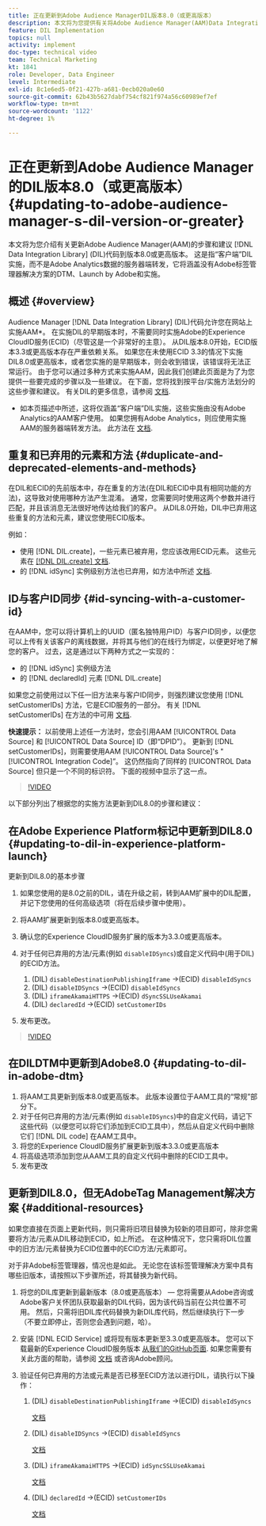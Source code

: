```yaml
---
title: 正在更新到Adobe Audience ManagerDIL版本8.0（或更高版本）
description: 本文将为您提供有关将Adobe Audience Manager(AAM)Data Integration Library(DIL)代码更新到版本8.0或更高版本的步骤和建议。 这是指“客户端”DIL实施，而不是Adobe Analytics数据的服务器端转发，它将涵盖没有Adobe标签管理器解决方案的DTM、Launch by Adobe和实施。
feature: DIL Implementation
topics: null
activity: implement
doc-type: technical video
team: Technical Marketing
kt: 1841
role: Developer, Data Engineer
level: Intermediate
exl-id: 8c1e6ed5-0f21-427b-a681-0ecb020a0e60
source-git-commit: 62b43b5627dabf754cf821f974a56c60989ef7ef
workflow-type: tm+mt
source-wordcount: '1122'
ht-degree: 1%

---
```


# 正在更新到Adobe Audience Manager的DIL版本8.0（或更高版本） {#updating-to-adobe-audience-manager-s-dil-version-or-greater}

本文将为您介绍有关更新Adobe Audience Manager(AAM)的步骤和建议 [!DNL Data Integration Library] (DIL)代码到版本8.0或更高版本。 这是指“客户端”DIL实施，而不是Adobe Analytics数据的服务器端转发，它将涵盖没有Adobe标签管理器解决方案的DTM、Launch by Adobe和实施。

## 概述 {#overview}

Audience Manager [!DNL Data Integration Library] (DIL)代码允许您在网站上实施AAM*。 在实施DIL的早期版本时，不需要同时实施Adobe的Experience CloudID服务(ECID)（尽管这是一个非常好的主意）。 从DIL版本8.0开始，ECID版本3.3或更高版本存在严重依赖关系。 如果您在未使用ECID 3.3的情况下实施DIL8.0或更高版本，或者您实施的是早期版本，则会收到错误，该错误将无法正常运行。 由于您可以通过多种方式来实施AAM，因此我们创建此页面是为了为您提供一些要完成的步骤以及一些建议。 在下面，您将找到按平台/实施方法划分的这些步骤和建议。 有关DIL的更多信息，请参阅 [文档](https://experienceleague.adobe.com/docs/audience-manager/user-guide/dil-api/dil-overview.html?lang=en).

* 如本页描述中所述，这将仅涵盖“客户端”DIL实施，这些实施由没有Adobe Analytics的AAM客户使用。 如果您拥有Adobe Analytics，则应使用实施AAM的服务器端转发方法。 此方法在 [文档](https://experienceleague.adobe.com/docs/analytics/admin/admin-tools/server-side-forwarding/ssf.html).

## 重复和已弃用的元素和方法 {#duplicate-and-deprecated-elements-and-methods}

在DIL和ECID的先前版本中，存在重复的方法(在DIL和ECID中具有相同功能的方法)，这导致对使用哪种方法产生混淆。 通常，您需要同时使用这两个参数并进行匹配，并且该消息无法很好地传达给我们的客户。 从DIL8.0开始，DIL中已弃用这些重复的方法和元素，建议您使用ECID版本。

例如：

* 使用 [!DNL DIL.create]，一些元素已被弃用，您应该改用ECID元素。 这些元素在 [[!DNL DIL.create] 文档](https://experienceleague.adobe.com/docs/audience-manager/user-guide/dil-api/class-level-dil-methods/dil-create.html).
* 的 [!DNL idSync] 实例级别方法也已弃用，如方法中所述 [文档](https://experienceleague.adobe.com/docs/audience-manager/user-guide/dil-api/dil-instance-methods.html).

## ID与客户ID同步 {#id-syncing-with-a-customer-id}

在AAM中，您可以将计算机上的UUID（匿名独特用户ID）与客户ID同步，以便您可以上传有关该客户的离线数据，并将其与他们的在线行为绑定，以便更好地了解您的客户。 过去，这是通过以下两种方式之一实现的：

* 的 [!DNL idSync] 实例级方法
* 的 [!DNL declaredId] 元素 [!DNL DIL.create]

如果您之前使用过以下任一旧方法来与客户ID同步，则强烈建议您使用 [!DNL setCustomerIDs] 方法，它是ECID服务的一部分。 有关 [!DNL setCustomerIDs] 在方法的中可用 [文档](https://experienceleague.adobe.com/docs/id-service/using/id-service-api/methods/setcustomerids.html).

**快速提示：** 以前使用上述任一方法时，您会引用AAM [!UICONTROL Data Source] 和 [!UICONTROL Data Source] ID（即“DPID”）。 更新到 [!DNL setCustomerIDs]，则需要使用AAM [!UICONTROL Data Source]&#39;s &quot;[!UICONTROL Integration Code]”。 这仍然指向了同样的 [!UICONTROL Data Source] 但只是一个不同的标识符。 下面的视频中显示了这一点。

>[!VIDEO](https://video.tv.adobe.com/v/23873/?quality=12)

以下部分列出了根据您的实施方法更新到DIL8.0的步骤和建议：

## 在Adobe Experience Platform标记中更新到DIL8.0 {#updating-to-dil-in-experience-platform-launch}

更新到DIL8.0的基本步骤

1. 如果您使用的是8.0之前的DIL，请在升级之前，转到AAM扩展中的DIL配置，并记下您使用的任何高级选项（将在后续步骤中使用）。
1. 将AAM扩展更新到版本8.0或更高版本。
1. 确认您的Experience CloudID服务扩展的版本为3.3.0或更高版本。
1. 对于任何已弃用的方法/元素(例如 `disableIDSyncs`)或自定义代码中(用于DIL)的ECID方法。

   1. (DIL) `disableDestinationPublishingIframe` ->(ECID) `disableIdSyncs`
   1. (DIL) `disableIDSyncs` ->(ECID) `disableIdSyncs`
   1. (DIL) `iframeAkamaiHTTPS` ->(ECID) `dSyncSSLUseAkamai`
   1. (DIL) `declaredId` ->(ECID) `setCustomerIDs`

1. 发布更改。

>[!VIDEO](https://video.tv.adobe.com/v/23874/?quality=12)

## 在DILDTM中更新到Adobe8.0 {#updating-to-dil-in-adobe-dtm}

1. 将AAM工具更新到版本8.0或更高版本。 此版本设置位于AAM工具的“常规”部分下。
1. 对于任何已弃用的方法/元素(例如 `disableIDSyncs`)中的自定义代码，请记下这些代码（以便您可以将它们添加到ECID工具中），然后从自定义代码中删除它们 [!DNL DIL code] 在AAM工具中。
1. 将您的Experience CloudID服务扩展更新到版本3.3.0或更高版本
1. 将高级选项添加到您从AAM工具的自定义代码中删除的ECID工具中。
1. 发布更改

## 更新到DIL8.0，但无AdobeTag Management解决方案 {#additional-resources}

如果您直接在页面上更新代码，则只需将旧项目替换为较新的项目即可，除非您需要将方法/元素从DIL移动到ECID，如上所述。 在这种情况下，您只需将DIL位置中的旧方法/元素替换为ECID位置中的ECID方法/元素即可。

对于非Adobe标签管理器，情况也是如此。 无论您在该标签管理解决方案中具有哪些旧版本，请按照以下步骤所述，将其替换为新代码。

1. 将您的DIL库更新到最新版本（8.0或更高版本） — 您将需要从Adobe咨询或Adobe客户关怀团队获取最新的DIL代码，因为该代码当前在公共位置不可用。 然后，只需将旧DIL库代码替换为新DIL库代码，然后继续执行下一步（不要立即停止，否则您会遇到问题，哈）。
1. 安装 [!DNL ECID Service] 或将现有版本更新至3.3.0或更高版本。 您可以下载最新的Experience CloudID服务版本 [从我们的GitHub页面](https://github.com/Adobe-Marketing-Cloud/id-service/releases). 如果您需要有关此方面的帮助，请参阅 [文档](https://experienceleague.adobe.com/docs/id-service/using/home.html) 或咨询Adobe顾问。

1. 验证任何已弃用的方法或元素是否已移至ECID方法以进行DIL，请执行以下操作：

   1. (DIL) `disableDestinationPublishingIframe` ->(ECID) `disableIdSyncs`

      [文档](https://experienceleague.adobe.com/docs/id-service/using/id-service-api/configurations/disableidsync.html)

   1. (DIL) `disableIDSyncs` ->(ECID) `disableIdSyncs`

      [文档](https://experienceleague.adobe.com/docs/id-service/using/id-service-api/configurations/disableidsync.html)

   1. (DIL) `iframeAkamaiHTTPS` ->(ECID) `idSyncSSLUseAkamai`

      [文档](https://experienceleague.adobe.com/docs/audience-manager/user-guide/dil-api/class-level-dil-methods/dil-create.html)

   1. (DIL) `declaredId` ->(ECID) `setCustomerIDs`

      [文档](https://experienceleague.adobe.com/docs/id-service/using/id-service-api/methods/setcustomerids.html)
